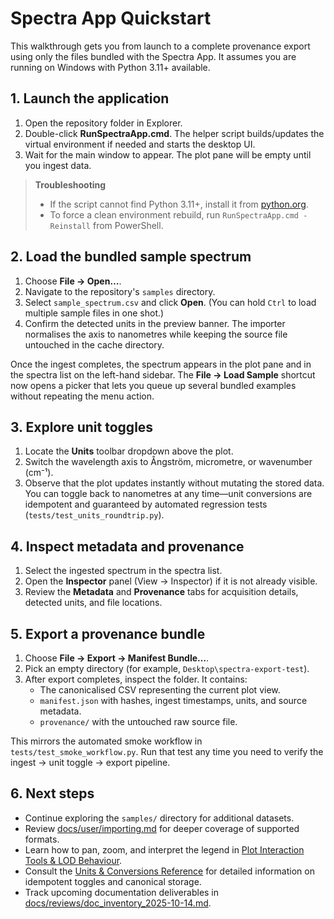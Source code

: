 # Spectra App Quickstart

This walkthrough gets you from launch to a complete provenance export using only the files bundled with the Spectra App. It assumes you are running on Windows with Python 3.11+ available.

## 1. Launch the application

1. Open the repository folder in Explorer.
2. Double-click **RunSpectraApp.cmd**. The helper script builds/updates the virtual environment if needed and starts the desktop UI.
3. Wait for the main window to appear. The plot pane will be empty until you ingest data.

> **Troubleshooting**
> - If the script cannot find Python 3.11+, install it from [python.org](https://www.python.org/downloads/).
> - To force a clean environment rebuild, run `RunSpectraApp.cmd -Reinstall` from PowerShell.

## 2. Load the bundled sample spectrum

1. Choose **File → Open…**.
2. Navigate to the repository's `samples` directory.
3. Select `sample_spectrum.csv` and click **Open**. (You can hold `Ctrl` to load multiple sample files in one shot.)
4. Confirm the detected units in the preview banner. The importer normalises the axis to nanometres while keeping the source file untouched in the cache directory.

Once the ingest completes, the spectrum appears in the plot pane and in the spectra list on the left-hand sidebar. The **File → Load Sample** shortcut now opens a picker that lets you queue up several bundled examples without repeating the menu action.

## 3. Explore unit toggles

1. Locate the **Units** toolbar dropdown above the plot.
2. Switch the wavelength axis to Ångström, micrometre, or wavenumber (cm⁻¹).
3. Observe that the plot updates instantly without mutating the stored data. You can toggle back to nanometres at any time—unit conversions are idempotent and guaranteed by automated regression tests (`tests/test_units_roundtrip.py`).

## 4. Inspect metadata and provenance

1. Select the ingested spectrum in the spectra list.
2. Open the **Inspector** panel (View → Inspector) if it is not already visible.
3. Review the **Metadata** and **Provenance** tabs for acquisition details, detected units, and file locations.

## 5. Export a provenance bundle

1. Choose **File → Export → Manifest Bundle…**.
2. Pick an empty directory (for example, `Desktop\spectra-export-test`).
3. After export completes, inspect the folder. It contains:
   - The canonicalised CSV representing the current plot view.
   - `manifest.json` with hashes, ingest timestamps, units, and source metadata.
   - `provenance/` with the untouched raw source file.

This mirrors the automated smoke workflow in `tests/test_smoke_workflow.py`. Run that test any time you need to verify the ingest → unit toggle → export pipeline.

## 6. Next steps

- Continue exploring the `samples/` directory for additional datasets.
- Review [docs/user/importing.md](importing.md) for deeper coverage of supported formats.
- Learn how to pan, zoom, and interpret the legend in [Plot Interaction Tools & LOD Behaviour](plot_tools.md).
- Consult the [Units & Conversions Reference](units_reference.md) for detailed information on idempotent toggles and canonical storage.
- Track upcoming documentation deliverables in [docs/reviews/doc_inventory_2025-10-14.md](../reviews/doc_inventory_2025-10-14.md).
